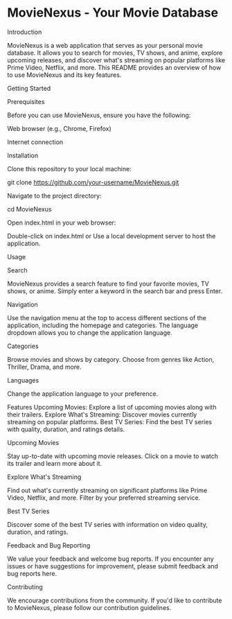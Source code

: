 # MovieNexus - Your Movie Database

Introduction

MovieNexus is a web application that serves as your personal movie database. It allows you to search for movies, TV shows, and anime, explore upcoming releases, and discover what's streaming on popular platforms like Prime Video, Netflix, and more. This README provides an overview of how to use MovieNexus and its key features.

Getting Started

Prerequisites

Before you can use MovieNexus, ensure you have the following:

Web browser (e.g., Chrome, Firefox)

Internet connection

Installation

Clone this repository to your local machine:

git clone https://github.com/your-username/MovieNexus.git

Navigate to the project directory:

cd MovieNexus

Open index.html in your web browser:

Double-click on index.html or Use a local development server to host the application.

Usage

Search

MovieNexus provides a search feature to find your favorite movies, TV shows, or anime. Simply enter a keyword in the search bar and press Enter.

Navigation

Use the navigation menu at the top to access different sections of the application, including the homepage and categories.
The language dropdown allows you to change the application language.

Categories

Browse movies and shows by category. Choose from genres like Action, Thriller, Drama, and more.

Languages

Change the application language to your preference.

Features
Upcoming Movies: Explore a list of upcoming movies along with their trailers.
Explore What's Streaming: Discover movies currently streaming on popular platforms.
Best TV Series: Find the best TV series with quality, duration, and ratings details.

Upcoming Movies

Stay up-to-date with upcoming movie releases. Click on a movie to watch its trailer and learn more about it.

Explore What's Streaming

Find out what's currently streaming on significant platforms like Prime Video, Netflix, and more. Filter by your preferred streaming service.

Best TV Series

Discover some of the best TV series with information on video quality, duration, and ratings.

Feedback and Bug Reporting

We value your feedback and welcome bug reports. If you encounter any issues or have suggestions for improvement, please submit feedback and bug reports here.

Contributing

We encourage contributions from the community. If you'd like to contribute to MovieNexus, please follow our contribution guidelines.







